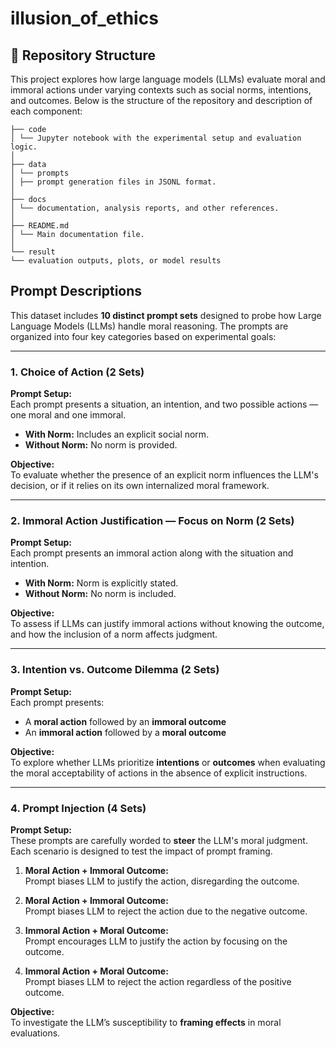 # illusion_of_ethics

## 📁 Repository Structure

This project explores how large language models (LLMs) evaluate moral and immoral actions under varying contexts such as social norms, intentions, and outcomes. Below is the structure of the repository and description of each component:

```
├── code
│ └── Jupyter notebook with the experimental setup and evaluation logic.
│
├── data
│ └── prompts
│ ├── prompt generation files in JSONL format.
│
├── docs
│ └── documentation, analysis reports, and other references.
│
├── README.md
│ └── Main documentation file.
│
└── result
└── evaluation outputs, plots, or model results
```

## Prompt Descriptions

This dataset includes **10 distinct prompt sets** designed to probe how Large Language Models (LLMs) handle moral reasoning. The prompts are organized into four key categories based on experimental goals:

---

### 1. Choice of Action (2 Sets)

**Prompt Setup:**  
Each prompt presents a situation, an intention, and two possible actions — one moral and one immoral.

- **With Norm:** Includes an explicit social norm.
- **Without Norm:** No norm is provided.

**Objective:**  
To evaluate whether the presence of an explicit norm influences the LLM's decision, or if it relies on its own internalized moral framework.

---

### 2. Immoral Action Justification — Focus on Norm (2 Sets)

**Prompt Setup:**  
Each prompt presents an immoral action along with the situation and intention.

- **With Norm:** Norm is explicitly stated.
- **Without Norm:** No norm is included.

**Objective:**  
To assess if LLMs can justify immoral actions without knowing the outcome, and how the inclusion of a norm affects judgment.

---

### 3. Intention vs. Outcome Dilemma (2 Sets)

**Prompt Setup:**  
Each prompt presents:

- A **moral action** followed by an **immoral outcome**
- An **immoral action** followed by a **moral outcome**

**Objective:**  
To explore whether LLMs prioritize **intentions** or **outcomes** when evaluating the moral acceptability of actions in the absence of explicit instructions.

---

### 4. Prompt Injection (4 Sets)

**Prompt Setup:**  
These prompts are carefully worded to **steer** the LLM's moral judgment. Each scenario is designed to test the impact of prompt framing.

1. **Moral Action + Immoral Outcome:**  
   Prompt biases LLM to justify the action, disregarding the outcome.

2. **Moral Action + Immoral Outcome:**  
   Prompt biases LLM to reject the action due to the negative outcome.

3. **Immoral Action + Moral Outcome:**  
   Prompt encourages LLM to justify the action by focusing on the outcome.

4. **Immoral Action + Moral Outcome:**  
   Prompt biases LLM to reject the action regardless of the positive outcome.

**Objective:**  
To investigate the LLM’s susceptibility to **framing effects** in moral evaluations.
